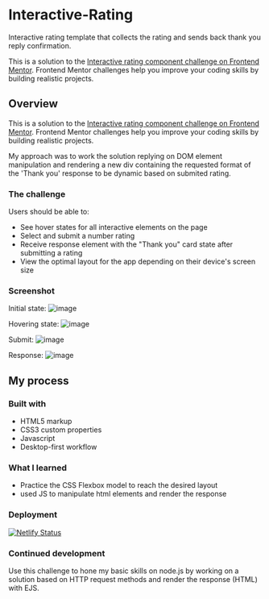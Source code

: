 # Interactive-Rating
Interactive rating template that collects the rating and sends back thank you reply confirmation.


This is a solution to the [Interactive rating component challenge on Frontend Mentor](https://www.frontendmentor.io/challenges/interactive-rating-component-koxpeBUmI). Frontend Mentor challenges help you improve your coding skills by building realistic projects.

## Overview

This is a solution to the [Interactive rating component challenge on Frontend Mentor](https://www.frontendmentor.io/challenges/interactive-rating-component-koxpeBUmI). Frontend Mentor challenges help you improve your coding skills by building realistic projects.

My approach was to work the solution replying on DOM element manipulation and rendering a new div containing the requested format of the 'Thank you' response to be dynamic based on submited rating.


### The challenge

Users should be able to:


- See hover states for all interactive elements on the page
- Select and submit a number rating
- Receive response element with the "Thank you" card state after submitting a rating
- View the optimal layout for the app depending on their device's screen size

### Screenshot

Initial state:
![image](https://user-images.githubusercontent.com/101325452/167644256-b9665ff7-aaeb-4a62-a977-c1dee4d51944.png)

Hovering state:
![image](https://user-images.githubusercontent.com/101325452/167644727-518d1d38-ead4-4dea-b499-af769f1b7ea2.png)

Submit:
![image](https://user-images.githubusercontent.com/101325452/167646252-a9797190-32ae-431a-b286-e3620397b6a9.png)


Response:
![image](https://user-images.githubusercontent.com/101325452/167646467-068f4043-4d15-48bb-9832-5ea7d768a92a.png)




## My process

### Built with

- HTML5 markup
- CSS3 custom properties
- Javascript
- Desktop-first workflow



### What I learned

- Practice the CSS Flexbox model to reach the desired layout
- used JS to manipulate html elements and render the response

### Deployment
[![Netlify Status](https://api.netlify.com/api/v1/badges/ed1701ca-a402-4ef8-8639-9c8bcddf2b20/deploy-status)](https://app.netlify.com/sites/incredible-toffee-c1c0d7/deploys)


### Continued development

Use this challenge to hone my basic skills on node.js by working on a solution based on HTTP request methods and render the response (HTML) with EJS.


